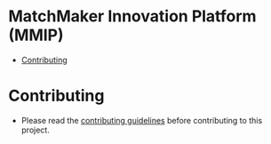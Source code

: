 <!-- omit in toc -->
# MatchMaker Innovation Platform (MMIP)

- [Contributing](#contributing)

# Contributing
- Please read the [contributing guidelines](CONTRIBUTING.md) before contributing to this project.
